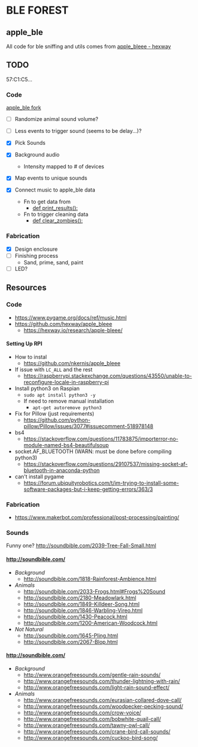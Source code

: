 # BLE FOREST

## apple_ble

All code for ble sniffing and utils comes from [apple_bleee - hexway ](https://github.com/hexway/apple_bleee)

## TODO

57:C1:C5...

### Code

[apple_ble fork](https://github.com/nkernis/apple_bleee)

- [ ] Randomize animal sound volume?
- [ ] Less events to trigger sound (seems to be delay...)?

- [x] Pick Sounds
- [x] Background audio
	- Intensity mapped to # of devices
- [x] Map events to unique sounds
- [x] Connect music to apple_ble data
	- Fn to get data from
		- [def print_results():](https://github.com/nkernis/apple_bleee/blob/master/ble_read_state.py#L591)
	- Fn to trigger cleaning data
		- [def clear_zombies():](https://github.com/nkernis/apple_bleee/blob/master/ble_read_state.py#L577)

### Fabrication

- [x] Design enclosure
- [ ] Finishing process
	- Sand, prime, sand, paint
- [ ] LED?

## Resources

### Code

- https://www.pygame.org/docs/ref/music.html
- https://github.com/hexway/apple_bleee
	- https://hexway.io/research/apple-bleee/

#### Setting Up RPI

- How to instal
	- https://github.com/nkernis/apple_bleee
- If issue with `LC_ALL` and the rest
	- https://raspberrypi.stackexchange.com/questions/43550/unable-to-reconfigure-locale-in-raspberry-pi
- Install python3 on Raspian
	- `sudo apt install python3 -y`
	- If need to remove manual installation
		- `apt-get autoremove python3`
- Fix for Pillow (just requirements)
	- https://github.com/python-pillow/Pillow/issues/3077#issuecomment-518978148
- bs4
	- https://stackoverflow.com/questions/11783875/importerror-no-module-named-bs4-beautifulsoup
- socket.AF_BLUETOOTH (WARN: must be done before compiling python3)
	- https://stackoverflow.com/questions/29107537/missing-socket-af-bluetooth-in-anaconda-python
- can't install pygame
	- https://forum.ubiquityrobotics.com/t/im-trying-to-install-some-software-packages-but-i-keep-getting-errors/363/3

### Fabrication

- https://www.makerbot.com/professional/post-processing/painting/

### Sounds

Funny one? http://soundbible.com/2039-Tree-Fall-Small.html

#### http://soundbible.com/

- *Background*
	- http://soundbible.com/1818-Rainforest-Ambience.html
- *Animals*
	- http://soundbible.com/2033-Frogs.html#Frogs%20Sound
	- http://soundbible.com/2180-Meadowlark.html
	- http://soundbible.com/1849-Killdeer-Song.html
	- http://soundbible.com/1846-Warbling-Vireo.html
	- http://soundbible.com/1430-Peacock.html
	- http://soundbible.com/1200-American-Woodcock.html
- *Not Natural*
	- http://soundbible.com/1645-Pling.html
	- http://soundbible.com/2067-Blop.html

#### http://soundbible.com/

- *Background*
	- http://www.orangefreesounds.com/gentle-rain-sounds/
	- http://www.orangefreesounds.com/thunder-lightning-with-rain/
	- http://www.orangefreesounds.com/light-rain-sound-effect/
- *Animals*
	- http://www.orangefreesounds.com/eurasian-collared-dove-call/
	- http://www.orangefreesounds.com/woodpecker-pecking-sound/
	- http://www.orangefreesounds.com/crow-voice/
	- http://www.orangefreesounds.com/bobwhite-quail-call/
	- http://www.orangefreesounds.com/tawny-owl-call/
	- http://www.orangefreesounds.com/crane-bird-call-sounds/
	- http://www.orangefreesounds.com/cuckoo-bird-song/
